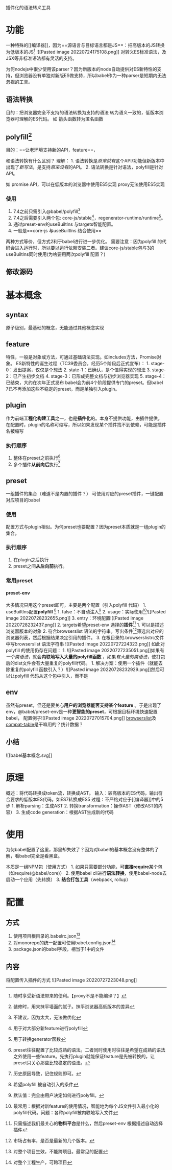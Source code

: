 插件化的语法转义工具

# 功能
一种特殊的[[编译器]]，因为==源语言与目标语言都是JS==：把高版本的JS转换为低版本的JS[^1]
![[Pasted image 20220724175108.png]]
对转义ES标准语法，及JSX等非标准语法都有灵活的支持。

为何nodejs中很少使用该parser？因为新版本的node自动提供对ES新特性的支持，但浏览器没有单独对新版ES做支持，所以babel作为一种parser是短期内无法忽视的工具。
## 语法转换
目的：把浏览器完全不支持的语法转换为支持的语法
转为语义一致的，低版本浏览器可理解的ES代码。
如
	箭头函数转为匿名函数
## polyfill[^2]
目的：==让老环境支持新的API，feature==，

和语法转换有什么区别？
理解：
	1. 语法转换是*原来就有*这个API/功能但新版本中出现了*新写法*，是支持*原来没有*的API。
	2. 语法转换是针对语法，polyfill是针对API。

如
	promise API，可以在低版本的浏览器中使用ES5实现
	proxy无法使用ES5实现
### 使用
1. 7.4之前只需引入@babel/polyfill[^10]
2. 7.4之后需要引入两个包: core-js/stable[^11]，regenerator-runtime/runtime[^12]。
3. 通过preset-env的useBuiltlns 与targets智能配置。
4. 一般是==core-js 与useBuiltlns 结合使用==

两种方式等价，但方式2利于babel进行进一步优化。
需要注意：因为polyfill 的代码会进入运行时，所以要以运行依赖安装二者。建议core-js/stable包与3的useBuiltlns同时使用(为啥要用两次polyfill 配置？)

## 修改源码
# 基本概念
## syntax
原子级别，最基础的概念，无能通过其他概念实现
## feature
特性，一般是对象或方法，可通过基础语法实现。如includes方法，Promise对象。
ES新特性的诞生过程（TC39委员会，经历5个阶段后正式宣布）：
	1. stage-0：发出提案，仅仅是个想法
	2. state-1：已确认，是个值得实现的想法
	3. stage-2：已产生初步文档
	4. stage-3：已形成完整文档与初步浏览器实现
	5. stage-4：已结束，大约在次年正式发布
babel会为前4个阶段提供专门的preset。但babel 7已不再添加这些不稳定的preset，而是单独引入plugin。
## plugin
作为前端**工程化构建工具**之一，也是**插件化**的。本身不提供功能，由插件提供。
在配置时，plugin的名称可缩写，所以如果发现某个插件找不到依赖，可能是插件名被缩写

### 执行顺序
1. 整体在preset之前执行[^5]
2. 多个插件**从前向后**执行[^6]
## preset
一组插件的集合（难道不是内置的插件？）
可使用对应的preset插件，一键配置对应项目的babel
### 使用
配置方式与plugin相似。为何preset也要配置？因为preset本质就是一组plugin的集合。
### 执行顺序
1. 在plugin之后执行
2. preset之间**从后向前**执行。
### 常用preset
#### preset-env 
大多情况只用这个preset即可，主要是两个配置（引入polyfill 代码）
	1. useBuiltlns配置**polyfill** [^9]
		1. false：不自动注入[^13]
		2. usage：实际使用[^14]![[Pasted image 20220728232655.png]]
		3. entry：环境配置![[Pasted image 20220728232437.png]]
	2. targets希望preset-env 选择的**插件**[^7]
		1. 可以是描述浏览器版本的对象
		2. 符合browserslist 语法的字符串。写出条件[^8]筛选出对应的浏览器列表，然后根据结果决定引用的插件。
		3. 在根目录的.browserslistrc文件中写browserslist 语法字符串
![[Pasted image 20220727224323.png]]
如此对polyfill 的使用仍存在问题：
	1. ![[Pasted image 20220727235051.png]]如果有*一个类语法*，就会**内联地写入大量的polyfill函数** ，如果*有大量的类语法*，使打包后的dist文件会有大量重复的polyfill代码。
		1. 解决方案：使用一个插件（就能去除重复的polyfill 函数引入？）![[Pasted image 20220728232929.png]]然后可以让polyfill 代码从这个包中引入，而不是
## env
虽然有preset，但还是要关心**用户的浏览器能否支持某个feature** 。于是出现了env，@babel/preset-env是一种**更智能的preset**，可根据目标环境快速配置babel，
配置例子![[Pasted image 20220727015704.png]]
[browserslist](https://github.com/browserslist/browserslist)及[compat-table](https://github.com/kangax/compat-table)是干嘛用的？统计数据？
## 小结
![[babel基本概念.svg]]
# 原理
概述：将代码转换成token流，转换成AST。
输入：较高版本的ES代码，输出符合要求的低版本ES代码。如ES7转换成ES5
过程：不严格对应于[[编译器]]中的5步
	1. 解析parsing：生成AST
	2. 转换transformation：操作AST（修改AST的内容）
	3. 生成code generation：根据AST生成新的代码

# 使用
为何babel配置了这里，那里却失效了？因为对babel的基本概念没有整体的了解，看babel完全是看黑盒。

本质是一组NPM包（使用方式）
	1. 如果只需要部分功能，可**直接require**某个包（如require(@babel/core)）
	2. 使用babel cli进行**语法转换**，使用babel-node去启动一个应用（先转换）
	3. **结合打包工具**（webpack, rollup）
# 配置
## 方式
1. 使用项目根目录的.babelrc.json[^3]
2. 对monorepo的统一配置可使用babel.config.json[^4]
3. package.json的babel字段，相当于1中的文件
## 内容
将配置传入插件的方式
![[Pasted image 20220727223048.png]]

[^1]: 随时享受新语法带来的便利。【proxy不是不能编译？】
[^2]: 装修时，用来抹平墙面的腻子。抹平浏览器高低版本的差异
[^3]: 对整个项目生效，不能跨项目。最常见的配置
[^4]: 对整个工程生产，可跨项目
[^5]: preset往往配置了比较成熟的语法。二者同时使用时往往是希望在成熟的语法之外使用一些feature。先执行plugin就能保证feature是先被转换的，让preset只关心那些比较稳定的语法。
[^6]: 历史原因导致，记住规则即可。
[^7]: 只需描述我们最关心的**物料平台**是什么，然后preset-env 根据描述自动选择插件
[^8]: 市场占有率，是否是最新的几个版本。
[^9]: 希望polyfill 被自动引入的条件
[^10]: 不建议，因为太大，无法做优化
[^11]: 用于对大部分新feature进行polyfill
[^12]: 用于转换generator函数
[^13]: 默认值：完全由用户决定如何进行polyfill。
[^14]: 最常用：根据对新feature的使用情况，智能地为每个JS文件引入最小化的polyfill代码。问题：各种polyfill被内联地写入文件